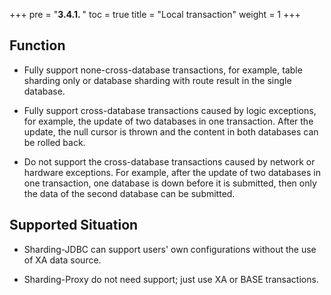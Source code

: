 +++
pre = "<b>3.4.1. </b>"
toc = true
title = "Local transaction"
weight = 1
+++

## Function

* Fully support none-cross-database transactions, for example, table sharding only or database sharding with route result in the single database.

* Fully support cross-database transactions caused by logic exceptions, for example, the update of two databases in one transaction. 
After the update, the null cursor is thrown and the content in both databases can be rolled back.

* Do not support the cross-database transactions caused by network or hardware exceptions. 
For example, after the update of two databases in one transaction, one database is down before it is submitted, then only the data of the second database can be submitted.

## Supported Situation

* Sharding-JDBC can support users' own configurations without the use of XA data source.

* Sharding-Proxy do not need support; just use XA or BASE transactions.
